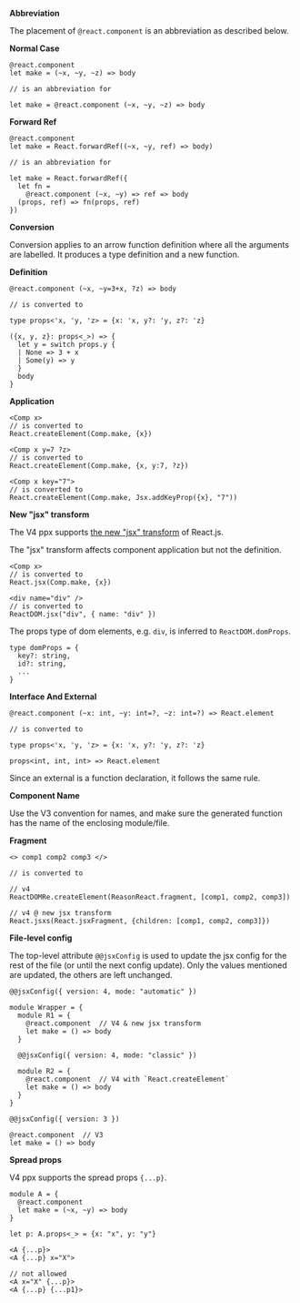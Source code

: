**Abbreviation**

The placement of `@react.component` is an abbreviation as described below.

**Normal Case**

```rescript
@react.component
let make = (~x, ~y, ~z) => body

// is an abbreviation for

let make = @react.component (~x, ~y, ~z) => body
```

**Forward Ref**

```rescript
@react.component
let make = React.forwardRef((~x, ~y, ref) => body)

// is an abbreviation for

let make = React.forwardRef({
  let fn =
    @react.component (~x, ~y) => ref => body
  (props, ref) => fn(props, ref)
})
```

**Conversion**

Conversion applies to an arrow function definition where all the arguments are labelled.
It produces a type definition and a new function.

**Definition**

```rescript
@react.component (~x, ~y=3+x, ?z) => body

// is converted to

type props<'x, 'y, 'z> = {x: 'x, y?: 'y, z?: 'z}

({x, y, z}: props<_>) => {
  let y = switch props.y {
  | None => 3 + x
  | Some(y) => y
  }
  body
}
```

**Application**

```rescript
<Comp x>
// is converted to
React.createElement(Comp.make, {x})

<Comp x y=7 ?z>
// is converted to
React.createElement(Comp.make, {x, y:7, ?z})

<Comp x key="7">
// is converted to
React.createElement(Comp.make, Jsx.addKeyProp({x}, "7"))
```

**New "jsx" transform**

The V4 ppx supports [the new "jsx" transform](https://reactjs.org/blog/2020/09/22/introducing-the-new-jsx-transform.html) of React.js.

The "jsx" transform affects component application but not the definition.

```rescript
<Comp x>
// is converted to
React.jsx(Comp.make, {x})
```

```rescript
<div name="div" />
// is converted to
ReactDOM.jsx("div", { name: "div" })
```

The props type of dom elements, e.g. `div`, is inferred to `ReactDOM.domProps`.

```rescript
type domProps = {
  key?: string,
  id?: string,
  ...
}
```

**Interface And External**

```rescript
@react.component (~x: int, ~y: int=?, ~z: int=?) => React.element

// is converted to

type props<'x, 'y, 'z> = {x: 'x, y?: 'y, z?: 'z}

props<int, int, int> => React.element
```

Since an external is a function declaration, it follows the same rule.

**Component Name**

Use the V3 convention for names, and make sure the generated
function has the name of the enclosing module/file.

**Fragment**

```rescript
<> comp1 comp2 comp3 </>

// is converted to

// v4
ReactDOMRe.createElement(ReasonReact.fragment, [comp1, comp2, comp3])

// v4 @ new jsx transform
React.jsxs(React.jsxFragment, {children: [comp1, comp2, comp3]})
```

**File-level config**

The top-level attribute `@@jsxConfig` is used to update the jsx config for the rest of the file (or until the next config update). Only the values mentioned are updated, the others are left unchanged.

```rescript
@@jsxConfig({ version: 4, mode: "automatic" })

module Wrapper = {
  module R1 = {
    @react.component  // V4 & new jsx transform
    let make = () => body
  }

  @@jsxConfig({ version: 4, mode: "classic" })

  module R2 = {
    @react.component  // V4 with `React.createElement`
    let make = () => body
  }
}

@@jsxConfig({ version: 3 })

@react.component  // V3
let make = () => body
```

**Spread props**

V4 ppx supports the spread props `{...p}`.

```rescript
module A = {
  @react.component
  let make = (~x, ~y) => body
}

let p: A.props<_> = {x: "x", y: "y"}

<A {...p}>
<A {...p} x="X">

// not allowed
<A x="X" {...p}>
<A {...p} {...p1}>
```
